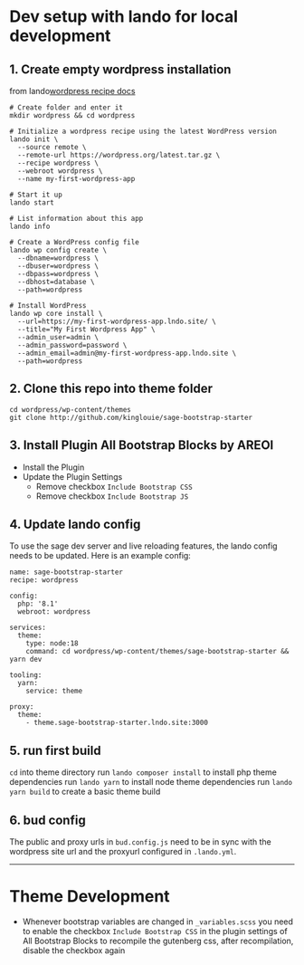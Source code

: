 # Dev setup with lando for local development

## 1. Create empty wordpress installation 

from lando[wordpress recipe docs](https://docs.lando.dev/wordpress/getting-started.html)

```
# Create folder and enter it
mkdir wordpress && cd wordpress

# Initialize a wordpress recipe using the latest WordPress version
lando init \
  --source remote \
  --remote-url https://wordpress.org/latest.tar.gz \
  --recipe wordpress \
  --webroot wordpress \
  --name my-first-wordpress-app

# Start it up
lando start

# List information about this app
lando info

# Create a WordPress config file
lando wp config create \
  --dbname=wordpress \
  --dbuser=wordpress \
  --dbpass=wordpress \
  --dbhost=database \
  --path=wordpress

# Install WordPress
lando wp core install \
  --url=https://my-first-wordpress-app.lndo.site/ \
  --title="My First Wordpress App" \
  --admin_user=admin \
  --admin_password=password \
  --admin_email=admin@my-first-wordpress-app.lndo.site \
  --path=wordpress
```

## 2. Clone this repo into theme folder

```
cd wordpress/wp-content/themes
git clone http://github.com/kinglouie/sage-bootstrap-starter
```

## 3. Install Plugin All Bootstrap Blocks by AREOI

- Install the Plugin
- Update the Plugin Settings
  - Remove checkbox `Include Bootstrap CSS`
  - Remove checkbox `Include Bootstrap JS`

## 4. Update lando config

To use the sage dev server and live reloading features, the lando config needs to be updated. Here is an example config:
```
name: sage-bootstrap-starter
recipe: wordpress

config:
  php: '8.1'
  webroot: wordpress

services:
  theme:
    type: node:18
    command: cd wordpress/wp-content/themes/sage-bootstrap-starter && yarn dev

tooling:
  yarn:
    service: theme

proxy:
  theme:
    - theme.sage-bootstrap-starter.lndo.site:3000

```
## 5. run first build
`cd` into theme directory
run `lando composer install` to install php theme dependencies
run `lando yarn` to install node theme dependencies
run `lando yarn build` to create a basic theme build

## 6. bud config

The public and proxy urls in `bud.config.js` need to be in sync with the wordpress site url and the proxyurl configured in `.lando.yml`.

---

# Theme Development

- Whenever bootstrap variables are changed in `_variables.scss` you need to enable the checkbox  `Include Bootstrap CSS` in the plugin settings of All Bootstrap Blocks to recompile the gutenberg css, after recompilation, disable the checkbox again